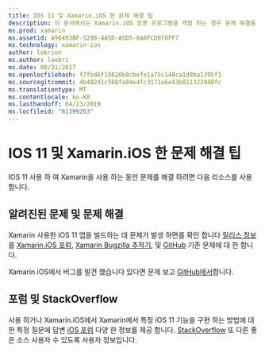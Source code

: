 ```yaml
---
title: IOS 11 및 Xamarin.iOS 한 문제 해결 팁
description: 이 문서에서는 Xamarin.iOS 응용 프로그램을 개발 하는 경우 문제 해결을 위해 사용할 수 있는 리소스를 설명 합니다. 버그 보고에 대해 설명 릴리스 정보, Xamarin 릴리스 블로그 및 옵션을 지원 합니다.
ms.prod: xamarin
ms.assetid: A90493BF-5298-4A5D-A5D5-8A8FCD078FF7
ms.technology: xamarin-ios
author: lobrien
ms.author: laobri
ms.date: 08/31/2017
ms.openlocfilehash: f7fbd6f19820b8cbefe1a75c148ca1d9ba1395f1
ms.sourcegitcommit: 4b402d1c508fa84e4fc3171a6e43b811323948fc
ms.translationtype: MT
ms.contentlocale: ko-KR
ms.lasthandoff: 04/23/2019
ms.locfileid: "61399263"
---
```

# <a name="troubleshooting-tips-for-ios-11-and-xamarinios"></a>IOS 11 및 Xamarin.iOS 한 문제 해결 팁

IOS 11 사용 하 여 Xamarin을 사용 하는 동안 문제를 해결 하려면 다음 리소스를 사용 합니다.

## <a name="known-issues-and-troubleshooting"></a>알려진된 문제 및 문제 해결

Xamarin 사용한 iOS 11 앱을 빌드하는 데 문제가 발생 하면를 확인 합니다 [릴리스 정보](https://docs.microsoft.com/xamarin/ios/release-notes/)를 [Xamarin.iOS 포럼](https://forums.xamarin.com/categories/ios), [Xamarin Bugzilla 추적기](https://bugzilla.xamarin.com/query.cgi?product=iOS), 및 [ GitHub](https://github.com/xamarin/xamarin-macios/issues) 기존 문제에 대 한 합니다.

Xamarin.iOS에서 버그를 발견 했습니다 있다면 문제 보고 [GitHub에서](https://github.com/xamarin/xamarin-macios/issues)합니다.

## <a name="forums-and-stackoverflow"></a>포럼 및 StackOverflow

사용 하거나 Xamarin.iOS에서 Xamarin에서 특정 iOS 11 기능을 구현 하는 방법에 대 한 특정 질문에 답변 [iOS 포럼](http://forums.xamarin.com/categories/ios) 다양 한 정보를 제공 합니다. [StackOverflow](https://stackoverflow.com/search?tab=newest&q=xamarin) 또 다른 좋은 소스 사용자 수 있도록 사용자 정보입니다.
